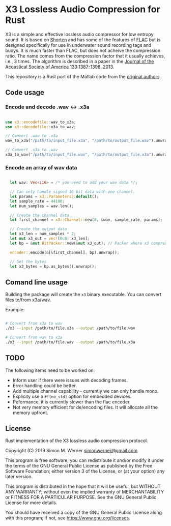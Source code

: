 # X3 Lossless Audio Compression for Rust

X3 is a simple and effective lossless audio compressor for low entropy sound. It is based on
[Shorten](<https://en.wikipedia.org/wiki/Shorten_(file_format)>) and has some of the features
of [FLAC](https://xiph.org/flac/) but is designed specifically for use in underwater sound
recording tags and buoys. It is much faster than FLAC, but does not acheive the compression
ratio. The name comes from the compression factor that it usually achieves, i.e., 3 times.
The algorithm is described in a paper in the [Journal of the Acoustical Society of
America 133:1387-1398, 2013](http://link.aip.org/link/?JAS/133/1387).

This repository is a Rust port of the Matlab code from the
[original authors](https://www.soundtags.org/dtags/audio_compression/).

## Code usage

### Encode and decode .wav <-> .x3a

```rust

use x3::encodefile::wav_to_x3a;
use x3::decodefile::x3a_to_wav;

// Convert .wav to .x3a
wav_to_x3a("/path/to/input_file.x3a", "/path/to/output_file.wav").unwrap();

// Convert .x3a to .wav
x3a_to_wav("/path/to/input_file.wav", "/path/to/output_file.x3a").unwrap();

```

### Encode an array of wav data

```rust

  let wav: Vec<i16> = /* you need to add your wav data */;

  // Can only handle signed 16 bit data with one channel.
  let params = x3::Parameters::default();
  let sample_rate = 44100;
  let num_samples = wav.len();

  // Create the channel data
  let first_channel = x3::Channel::new(0, &wav, sample_rate, params);

  // Create the output data
  let x3_len = num_samples * 2;
  let mut x3_out = vec![0u8; x3_len];
  let bp = &mut BitPacker::new(&mut x3_out); // Packer where x3 compressed data is stored.

  encoder::encode(&[&first_channel], bp).unwrap();

  // Get the bytes
  let x3_bytes = bp.as_bytes().unwrap();

```

## Comand line usage

Building the package will create the `x3` binary executable. You can convert files
to/from x3a/wav.

Example:

```sh

# Convert from x3a to wav
./x3 --input /path/to/file.x3a --output /path/to/file.wav

# Convert from wav to x3a
./x3 --input /path/to/file.wav --output /path/to/file.x3a
```

## TODO

The following items need to be worked on:

- Inform user if there were issues with decoding frames.
- Error handling could be better.
- Add multiple channel capability - currently we can only handle mono.
- Explicity use a `#![no_std]` option for embedded devices.
- Peformance, it is currently slower than the flac encoder.
- Not very memory efficient for de/encoding files. It will allocate all the memory upfront.

## License

Rust implementation of the X3 lossless audio compression protocol.

Copyright (C) 2019 Simon M. Werner <simonwerner@gmail.com>

This program is free software; you can redistribute it and/or modify
it under the terms of the GNU General Public License as published by
the Free Software Foundation; either version 3 of the License, or
(at your option) any later version.

This program is distributed in the hope that it will be useful,
but WITHOUT ANY WARRANTY; without even the implied warranty of
MERCHANTABILITY or FITNESS FOR A PARTICULAR PURPOSE. See the
GNU General Public License for more details.

You should have received a copy of the GNU General Public License
along with this program; if not, see <https://www.gnu.org/licenses>.
